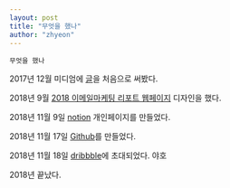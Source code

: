 ```yaml
---
layout: post
title: "무엇을 했나"
author: "zhyeon"
---
```


`무엇을 했나`

2017년 12월 미디엄에 [글](https://medium.com/@jihyeonkwon/%EB%94%94%EC%9E%90%EC%9D%B4%EB%84%88%EB%A6%AC%EB%8D%94-%ED%8C%80%EB%A6%AC%EB%8D%94-e1e463edada5)을 처음으로 써봤다.

2018년 9월 [2018 이메일마케팅 리포트 웹페이지](https://report.stibee.com/2018/) 디자인을 했다.

2018년 11월 9일 [notion](https://www.notion.so/jihyeonkwon/bb728321fee6499c8aabc6ccd6ca721c) 개인페이지를 만들었다. 

2018년 11월 17일 [Github](https://zhyeon.github.io)를 만들었다. 

2018년 11월 18일 [dribbble](https://dribbble.com/zhyeon)에 초대되었다. 야호

2018년 끝났다.